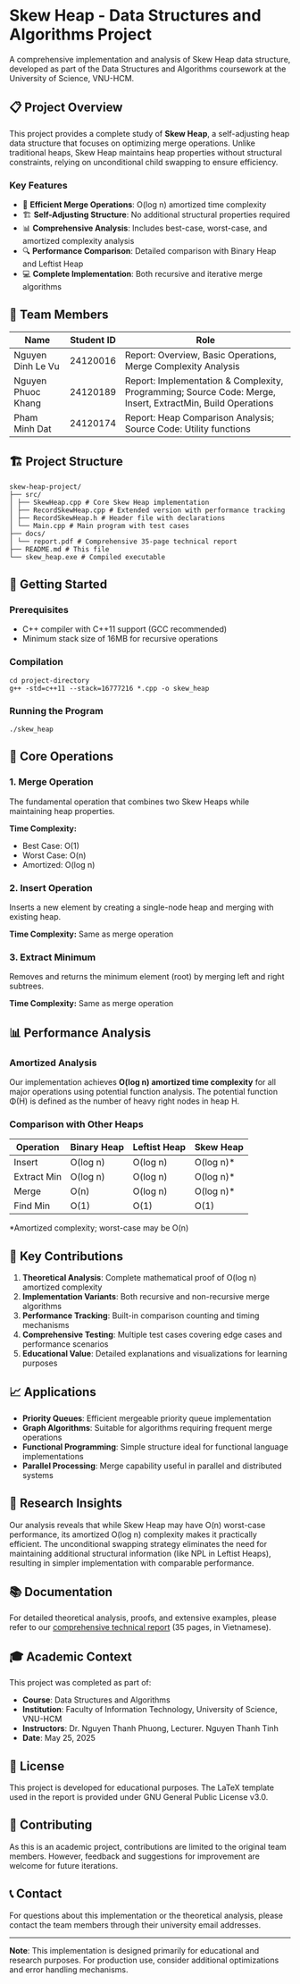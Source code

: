 # Skew Heap - Data Structures and Algorithms Project

A comprehensive implementation and analysis of Skew Heap data structure, developed as part of the Data Structures and Algorithms coursework at the University of Science, VNU-HCM.

## 📋 Project Overview

This project provides a complete study of **Skew Heap**, a self-adjusting heap data structure that focuses on optimizing merge operations. Unlike traditional heaps, Skew Heap maintains heap properties without structural constraints, relying on unconditional child swapping to ensure efficiency.

### Key Features
- 🔄 **Efficient Merge Operations**: O(log n) amortized time complexity
- 🏗️ **Self-Adjusting Structure**: No additional structural properties required
- 📊 **Comprehensive Analysis**: Includes best-case, worst-case, and amortized complexity analysis
- 🔍 **Performance Comparison**: Detailed comparison with Binary Heap and Leftist Heap
- 💻 **Complete Implementation**: Both recursive and iterative merge algorithms

## 👥 Team Members

| Name | Student ID | Role |
|------|------------|------|
| Nguyen Dinh Le Vu | 24120016 | Report: Overview, Basic Operations, Merge Complexity Analysis |
| Nguyen Phuoc Khang | 24120189 | Report: Implementation & Complexity, Programming; Source Code: Merge, Insert, ExtractMin, Build Operations |
| Pham Minh Dat | 24120174 | Report: Heap Comparison Analysis; Source Code: Utility functions |

## 🏗️ Project Structure
```
skew-heap-project/
├── src/
│ ├── SkewHeap.cpp # Core Skew Heap implementation
│ ├── RecordSkewHeap.cpp # Extended version with performance tracking
│ ├── RecordSkewHeap.h # Header file with declarations
│ └── Main.cpp # Main program with test cases
├── docs/
│ └── report.pdf # Comprehensive 35-page technical report
├── README.md # This file
└── skew_heap.exe # Compiled executable
```

## 🚀 Getting Started

### Prerequisites
- C++ compiler with C++11 support (GCC recommended)
- Minimum stack size of 16MB for recursive operations

### Compilation
```
cd project-directory
g++ -std=c++11 --stack=16777216 *.cpp -o skew_heap
```

### Running the Program
```
./skew_heap
```

## 🔧 Core Operations

### 1. Merge Operation
The fundamental operation that combines two Skew Heaps while maintaining heap properties.

**Time Complexity:**
- Best Case: O(1)
- Worst Case: O(n)
- Amortized: O(log n)

### 2. Insert Operation
Inserts a new element by creating a single-node heap and merging with existing heap.

**Time Complexity:** Same as merge operation

### 3. Extract Minimum
Removes and returns the minimum element (root) by merging left and right subtrees.

**Time Complexity:** Same as merge operation

## 📊 Performance Analysis

### Amortized Analysis
Our implementation achieves **O(log n) amortized time complexity** for all major operations using potential function analysis. The potential function Φ(H) is defined as the number of heavy right nodes in heap H.

### Comparison with Other Heaps

| Operation | Binary Heap | Leftist Heap | Skew Heap |
|-----------|-------------|--------------|-----------|
| Insert | O(log n) | O(log n) | O(log n)* |
| Extract Min | O(log n) | O(log n) | O(log n)* |
| Merge | O(n) | O(log n) | O(log n)* |
| Find Min | O(1) | O(1) | O(1) |

*Amortized complexity; worst-case may be O(n)

## 🎯 Key Contributions

1. **Theoretical Analysis**: Complete mathematical proof of O(log n) amortized complexity
2. **Implementation Variants**: Both recursive and non-recursive merge algorithms
3. **Performance Tracking**: Built-in comparison counting and timing mechanisms
4. **Comprehensive Testing**: Multiple test cases covering edge cases and performance scenarios
5. **Educational Value**: Detailed explanations and visualizations for learning purposes

## 📈 Applications

- **Priority Queues**: Efficient mergeable priority queue implementation
- **Graph Algorithms**: Suitable for algorithms requiring frequent merge operations
- **Functional Programming**: Simple structure ideal for functional language implementations
- **Parallel Processing**: Merge capability useful in parallel and distributed systems

## 🔬 Research Insights

Our analysis reveals that while Skew Heap may have O(n) worst-case performance, its amortized O(log n) complexity makes it practically efficient. The unconditional swapping strategy eliminates the need for maintaining additional structural information (like NPL in Leftist Heaps), resulting in simpler implementation with comparable performance.

## 📚 Documentation

For detailed theoretical analysis, proofs, and extensive examples, please refer to our [comprehensive technical report](docs/report.pdf) (35 pages, in Vietnamese).

## 🎓 Academic Context

This project was completed as part of:
- **Course**: Data Structures and Algorithms
- **Institution**: Faculty of Information Technology, University of Science, VNU-HCM
- **Instructors**: Dr. Nguyen Thanh Phuong, Lecturer. Nguyen Thanh Tinh
- **Date**: May 25, 2025

## 📝 License

This project is developed for educational purposes. The LaTeX template used in the report is provided under GNU General Public License v3.0.

## 🤝 Contributing

As this is an academic project, contributions are limited to the original team members. However, feedback and suggestions for improvement are welcome for future iterations.

## 📞 Contact

For questions about this implementation or the theoretical analysis, please contact the team members through their university email addresses.

---

**Note**: This implementation is designed primarily for educational and research purposes. For production use, consider additional optimizations and error handling mechanisms.
